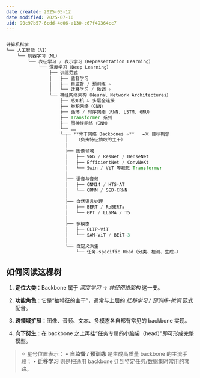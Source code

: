 ```yaml
---
date created: 2025-05-12
date modified: 2025-07-10
uid: 90c97b57-6cdd-4d06-a130-c67f49364cc7
---
```

```Java

计算机科学
└── 人工智能（AI）
    └── 机器学习（ML）
        └── 表征学习 / 表示学习（Representation Learning）
            └── 深度学习（Deep Learning）
                ├── 训练范式
                │   ├── 监督学习
                │   ├── 自监督 / 预训练 ✧
                │   └── 迁移学习 / 微调 ✧
                └── 神经网络架构（Neural Network Architectures）
                    ├── 感知机 & 多层全连接
                    ├── 卷积网络（CNN）
                    ├── 循环 / 时序网络（RNN, LSTM, GRU）
                    ├── Transformer 系列
                    ├── 图神经网络（GNN）
                    └── ……       
                    └─┬─ **骨干网络 Backbones ✧**   ←※ 目标概念
                      │   （负责特征抽取的主干）
                      │
                      ├── 图像领域
                      │   ├── VGG / ResNet / DenseNet
                      │   ├── EfficientNet / ConvNeXt
                      │   └── Swin / ViT 等视觉 Transformer
                      │
                      ├── 语音与音频
                      │   ├── CNN14 / HTS-AT
                      │   └── CRNN / SED-CRNN
                      │
                      ├── 自然语言处理
                      │   ├── BERT / RoBERTa
                      │   └── GPT / LLaMA / T5
                      │
                      ├── 多模态
                      │   ├── CLIP-ViT
                      │   └── SAM-ViT / BEiT-3
                      │
                      └── 自定义派生
                          └── 任务-specific Head（分类、检测、生成…）

```

## 如何阅读这棵树

1. **定位大类**：Backbone 属于 _深度学习_ → _神经网络架构_ 这一支。
    
2. **功能角色**：它是“抽特征的主干”，通常与上层的 _迁移学习 / 预训练-微调_ 范式配合。
    
3. **跨领域扩展**：图像、音频、文本、多模态各自都有常见的 backbone 实现。
    
4. **向下衍生**：在 backbone 之上再挂“任务专属的小脑袋（head）”即可形成完整模型。
    

> ✧ 星号位置表示：
> • **自监督 / 预训练** 是生成高质量 backbone 的主流手段；
> • **迁移学习** 则是把通用 backbone 迁到特定任务/数据集时常用的套路。
